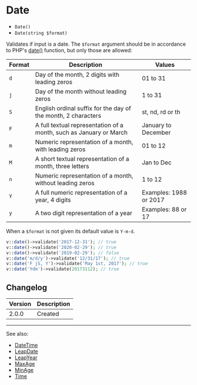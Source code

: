 # Date

- `Date()`
- `Date(string $format)`

Validates if input is a date. The `$format` argument should be in accordance to
PHP's [date()](http://php.net/date) function, but only those are allowed:

Format  | Description                                                           | Values
--------|-----------------------------------------------------------------------|-------------------------
`d`     | Day of the month, 2 digits with leading zeros                         | 01 to 31
`j`     | Day of the month without leading zeros                                | 1 to 31
`S`     | English ordinal suffix for the day of the month, 2 characters         | st, nd, rd or th
`F`     | A full textual representation of a month, such as January or March    | January to December
`m`     | Numeric representation of a month, with leading zeros                 | 01 to 12
`M`     | A short textual representation of a month, three letters              | Jan to Dec
`n`     | Numeric representation of a month, without leading zeros              | 1 to 12
`Y`     | A full numeric representation of a year, 4 digits                     | Examples: 1988 or 2017
`y`     | A two digit representation of a year                                  | Examples: 88 or 17


When a `$format` is not given its default value is `Y-m-d`. 

```php
v::date()->validate('2017-12-31'); // true
v::date()->validate('2020-02-29'); // true
v::date()->validate('2019-02-29'); // false
v::date('m/d/y')->validate('12/31/17'); // true
v::date('F jS, Y')->validate('May 1st, 2017'); // true
v::date('Ydm')->validate(20173112); // true
```

## Changelog

Version | Description
--------|-------------
  2.0.0 | Created

***
See also:

- [DateTime](DateTime.md)
- [LeapDate](LeapDate.md)
- [LeapYear](LeapYear.md)
- [MaxAge](MaxAge.md)
- [MinAge](MinAge.md)
- [Time](Time.md)
